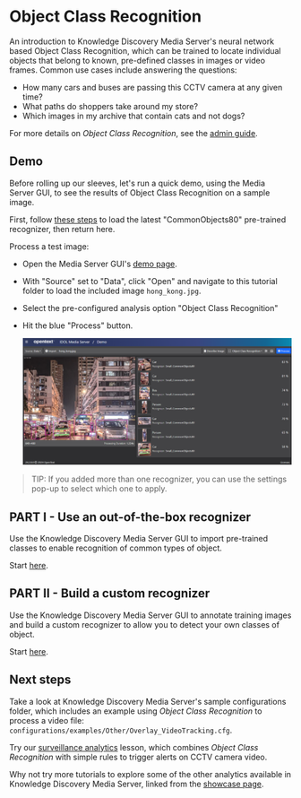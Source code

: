 # Object Class Recognition

An introduction to Knowledge Discovery Media Server's neural network based Object Class Recognition, which can be trained to locate individual objects that belong to known, pre-defined classes in images or video frames.  Common use cases include answering the questions:

- How many cars and buses are passing this CCTV camera at any given time?
- What paths do shoppers take around my store?
- Which images in my archive that contain cats and not dogs?

For more details on *Object Class Recognition*, see the [admin guide](https://www.microfocus.com/documentation/idol/knowledge-discovery-25.1/MediaServer_25.1_Documentation/Help/Content/Operations/Analyze/ObjectLocalization.htm).

## Demo

Before rolling up our sleeves, let's run a quick demo, using the Media Server GUI, to see the results of Object Class Recognition on a sample image.

First, follow [these steps](./PART_I#import-pre-defined-recognizers) to load the latest "CommonObjects80" pre-trained recognizer, then return here.

Process a test image:

- Open the Media Server GUI's [demo page](http://localhost:14000/a=gui#/demo).
- With "Source" set to "Data", click "Open" and navigate to this tutorial folder to load the included image `hong_kong.jpg`.
- Select the pre-configured analysis option "Object Class Recognition"
- Hit the blue "Process" button.

    ![gui-demo](./figs/gui-demo.png)

> TIP: If you added more than one recognizer, you can use the settings pop-up to select which one to apply.

## PART I - Use an out-of-the-box recognizer

Use the Knowledge Discovery Media Server GUI to import pre-trained classes to enable recognition of common types of object.

Start [here](./PART_I.md).

## PART II - Build a custom recognizer

Use the Knowledge Discovery Media Server GUI to annotate training images and build a custom recognizer to allow you to detect your own classes of object.

Start [here](./PART_II.md).

## Next steps

Take a look at Knowledge Discovery Media Server's sample configurations folder, which includes an example using *Object Class Recognition* to process a video file: `configurations/examples/Other/Overlay_VideoTracking.cfg`.

Try our [surveillance analytics](../surveillance/README.md) lesson, which combines *Object Class Recognition* with simple rules to trigger alerts on CCTV camera video.

Why not try more tutorials to explore some of the other analytics available in Knowledge Discovery Media Server, linked from the [showcase page](../README.md).
